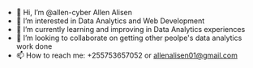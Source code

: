 - 👋 Hi, I’m @allen-cyber Allen Alisen
- 👀 I’m interested in Data Analytics and Web Development
- 🌱 I’m currently learning and improving in Data Analytics experiences
- 💞️ I’m looking to collaborate on getting other peolpe's data analytics work done
- 📫 How to reach me: +255753657052 or allenalisen01@gmail.com

<!---
allen-cyber/allen-cyber is a ✨ special ✨ repository because its `README.md` (this file) appears on your GitHub profile.
You can click the Preview link to take a look at your changes.
--->

